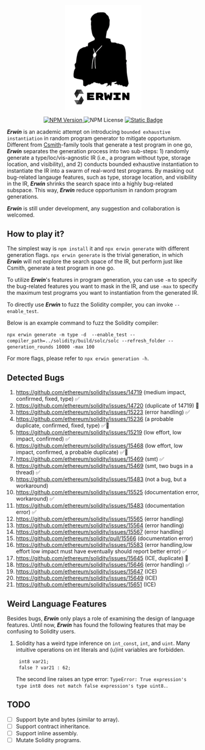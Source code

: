 <p align="center">
<img src="https://raw.githubusercontent.com/haoyang9804/haoyang9804.github.io/master/Erwin_icon.png" alt="erwin" width="200"/>
</p>
<p align="center">
  <a href="https://www.npmjs.com/package/@__haoyang__/erwin">
    <img alt="NPM Version" src="https://img.shields.io/npm/v/%40__haoyang__%2Ferwin">
  </a>
  <img alt="NPM License" src="https://img.shields.io/npm/l/%40__haoyang__%2Ferwin">
  <a href="https://haoyang9804.github.io/docs/index.html">
    <img alt="Static Badge" src="https://img.shields.io/badge/Documentation-red">
  </a>
</p>

***Erwin*** is an academic attempt on introducing `bounded exhaustive instantiation` in random program generator to mitigate opportunism.
Different from [Csmith](https://github.com/csmith-project/csmith)-family tools that generate a test program in one go, ***Erwin*** separates the generation process into two sub-steps: 1) randomly generate a type/loc/vis-agnostic IR (i.e., a program without type, storage location, and visibility), and 2) conducts bounded exhaustive instantiation to instantiate the IR into a swarm of real-word test programs.
By masking out bug-related langauge features, such as type, storage location, and visibility in the IR, ***Erwin*** shrinks the search space into a highly bug-related subspace. This way, ***Erwin*** reduce opportunism in random program generations.

***Erwin*** is still under development, any suggestion and collaboration is welcomed.

## How to play it?

The simplest way is `npm install` it and `npx erwin generate` with different generation flags. `npx erwin generate` is the trivial generation, in which ***Erwin*** will not explore the search space of the IR, but perform just like Csmith, generate a test program in one go.

To utilize ***Erwin***'s features in program generation, you can use `-m` to specify the bug-related features you want to mask in the IR, and use `-max` to specify the maximum test programs you want to instantiation from the generated IR.

To directly use ***Erwin*** to fuzz the Solidity compiler, you can invoke `--enable_test`.

Below is an example command to fuzz the Solidity compiler:

```
npx erwin generate -m type -d  --enable_test --compiler_path=../solidity/build/solc/solc --refresh_folder --generation_rounds 10000 -max 100
```

For more flags, please refer to `npx erwin generation -h`.

## Detected Bugs

1. https://github.com/ethereum/solidity/issues/14719 (medium impact, confirmed, fixed, type) ✅
2. https://github.com/ethereum/solidity/issues/14720 (duplicate of 14719) 🤡
3. https://github.com/ethereum/solidity/issues/15223 (error handling) ✅
4. https://github.com/ethereum/solidity/issues/15236 (a probable duplicate, confirmed, fixed, type) ✅🤡
5. https://github.com/ethereum/solidity/issues/15219 (low effort, low impact, confirmed) ✅
6. https://github.com/ethereum/solidity/issues/15468 (low effort, low impact, confirmed, a probable duplicate) ✅🤡
7. https://github.com/ethereum/solidity/issues/15469 (smt) ✅
8. https://github.com/ethereum/solidity/issues/15469 (smt, two bugs in a thread) ✅
9. https://github.com/ethereum/solidity/issues/15483 (not a bug, but a workaround)
10. https://github.com/ethereum/solidity/issues/15525 (documentation error, workaround) ✅
11. https://github.com/ethereum/solidity/issues/15483 (documentation error) ✅
12. https://github.com/ethereum/solidity/issues/15565 (error handling)
13. https://github.com/ethereum/solidity/issues/15564 (error handling)
14. https://github.com/ethereum/solidity/issues/15567 (error handling)
15. https://github.com/ethereum/solidity/pull/15566 (documentation error)
16. https://github.com/ethereum/solidity/issues/15583 (error handling,low effort low impact must have eventually should report better error) ✅
17. https://github.com/ethereum/solidity/issues/15645 (ICE, duplicate) 🤡
18. https://github.com/ethereum/solidity/issues/15646 (error handling) ✅
19. https://github.com/ethereum/solidity/issues/15647 (ICE)
20. https://github.com/ethereum/solidity/issues/15649 (ICE)
21. https://github.com/ethereum/solidity/issues/15651 (ICE)

## Weird Language Features

Besides bugs, ***Erwin*** only plays a role of examining the design of language features. Until now, ***Erwin*** has found the following features that may be confusing to Solidity users.

1. Solidity has a weird type inference on `int_const`, `int`, and `uint`. Many intuitive operations on int literals and (u)int variables are forbidden.
   ```solidity
    int8 var21;
    false ? var21 : 62;
   ```
   The second line raises an type error:  `TypeError: True expression's type int8 does not match false expression's type uint8.`.

## TODO

- [ ] Support byte and bytes (similar to array).
- [ ] Support contract inheritance.
- [ ] Support inline assembly.
- [ ] Mutate Solidity programs.